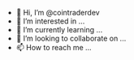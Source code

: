 - 👋 Hi, I’m @cointraderdev
- 👀 I’m interested in ...
- 🌱 I’m currently learning ...
- 💞️ I’m looking to collaborate on ...
- 📫 How to reach me ...

<!---
cointraderdev/cointraderdev is a ✨ special ✨ repository because its `README.md` (this file) appears on your GitHub profile.
You can click the Preview link to take a look at your changes.
--->

